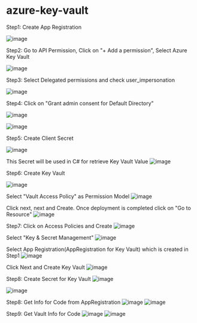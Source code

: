 # azure-key-vault

Step1: Create App Registration

![image](https://github.com/hardikv-github/azure-key-vault/assets/56589683/b9f70370-3d7e-4fc2-8609-5afe9c7a8d91)

Step2: Go to API Permission, Click on "+ Add a permission", Select Azure Key Vault

![image](https://github.com/hardikv-github/azure-key-vault/assets/56589683/8ef052ca-57ec-47fc-99a3-92c09e2fe856)

Step3: Select Delegated permissions and check user_impersonation

![image](https://github.com/hardikv-github/azure-key-vault/assets/56589683/faf29bf6-fdd4-435b-8110-bcef11412c4a)

Step4: Click on "Grant admin consent for Default Directory"

![image](https://github.com/hardikv-github/azure-key-vault/assets/56589683/415ad038-0ba6-4292-9207-a7a373d166e9)

![image](https://github.com/hardikv-github/azure-key-vault/assets/56589683/eee7c253-a519-49c3-af4e-0799c82d12ac)

Step5: Create Client Secret

![image](https://github.com/hardikv-github/azure-key-vault/assets/56589683/0d5ebd74-79c4-45de-993b-b8e022a5d437)

This Secret will be used in C# for retrieve Key Vault Value
![image](https://github.com/hardikv-github/azure-key-vault/assets/56589683/36916480-57a7-48c0-9567-9a768904cdb7)

Step6: Create Key Vault

![image](https://github.com/hardikv-github/azure-key-vault/assets/56589683/69c2de2a-b932-47cb-8e95-500c4c0bccdd)

Select "Vault Access Policy" as Permission Model
![image](https://github.com/hardikv-github/azure-key-vault/assets/56589683/5e6e01c5-3d6d-4179-9b6a-7695f668c920)

Click next, next and Create. Once deployment is completed click on "Go to Resource"
![image](https://github.com/hardikv-github/azure-key-vault/assets/56589683/ecbdd7e3-5baa-4403-b402-e180eb378c2c)

Step7: Click on Access Policies and Create
![image](https://github.com/hardikv-github/azure-key-vault/assets/56589683/a327ed12-5181-49e2-a232-12760aaf410b)

Select "Key & Secret Management"
![image](https://github.com/hardikv-github/azure-key-vault/assets/56589683/c24dba93-887c-40b1-9f5d-d4c6c0cb4b7a)

Select App Registration(AppRegistration for Key Vault) which is created in Step1
![image](https://github.com/hardikv-github/azure-key-vault/assets/56589683/32bfa783-0f92-4710-9755-b5348f064f01)

Click Next and Create Key Vault
![image](https://github.com/hardikv-github/azure-key-vault/assets/56589683/8d0ee588-e15c-4121-8b39-6e6f35f72dd9)

Step8: Create Secret for Key Vault
![image](https://github.com/hardikv-github/azure-key-vault/assets/56589683/90acfe78-d343-468c-8727-e424d9fac604)

![image](https://github.com/hardikv-github/azure-key-vault/assets/56589683/b15a10d4-6a9b-4aef-91cb-5fda83b46347)


Step8: Get Info for Code from AppRegistration
![image](https://github.com/hardikv-github/azure-key-vault/assets/56589683/78cdc415-02c4-4400-8bcd-02ddaa959ab8)
![image](https://github.com/hardikv-github/azure-key-vault/assets/56589683/9703a3f2-e32c-48a1-b712-6d5e376b24e0)

Step9: Get Vault Info for Code
![image](https://github.com/hardikv-github/azure-key-vault/assets/56589683/7b79e26c-0a62-4706-83ec-98567e3b321c)
![image](https://github.com/hardikv-github/azure-key-vault/assets/56589683/cfdf654f-20f9-4d55-ab0d-19562755942e)








